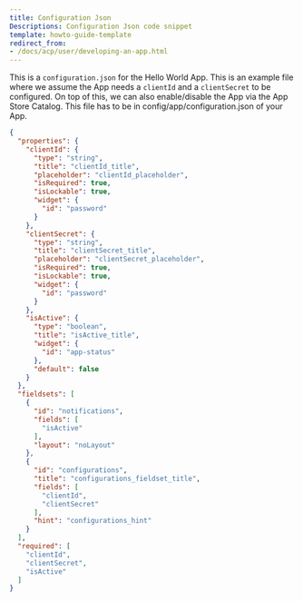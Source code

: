 ```yaml
---
title: Configuration Json
Descriptions: Configuration Json code snippet
template: howto-guide-template
redirect_from:
- /docs/acp/user/developing-an-app.html
---
```


This is a `configuration.json` for the Hello World App. This is an example file where we assume the App needs a `clientId` and a `clientSecret` to be configured. On top of this, we can also enable/disable the App via the App Store Catalog.
This file has to be in config/app/configuration.json of your App.

```json
{
  "properties": {
    "clientId": {
      "type": "string",
      "title": "clientId_title",
      "placeholder": "clientId_placeholder",
      "isRequired": true,
      "isLockable": true,
      "widget": {
        "id": "password"
      }
    },
    "clientSecret": {
      "type": "string",
      "title": "clientSecret_title",
      "placeholder": "clientSecret_placeholder",
      "isRequired": true,
      "isLockable": true,
      "widget": {
        "id": "password"
      }
    },
    "isActive": {
      "type": "boolean",
      "title": "isActive_title",
      "widget": {
        "id": "app-status"
      },
      "default": false
    }
  },
  "fieldsets": [
    {
      "id": "notifications",
      "fields": [
        "isActive"
      ],
      "layout": "noLayout"
    },
    {
      "id": "configurations",
      "title": "configurations_fieldset_title",
      "fields": [
        "clientId",
        "clientSecret"
      ],
      "hint": "configurations_hint"
    }
  ],
  "required": [
    "clientId",
    "clientSecret",
    "isActive"
  ]
}
```
